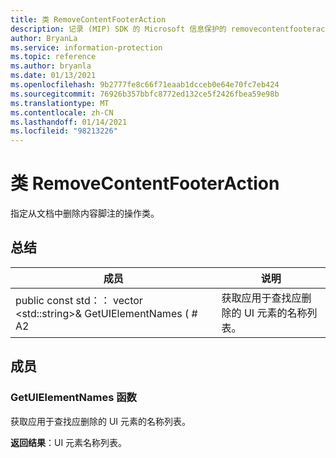 ```yaml
---
title: 类 RemoveContentFooterAction
description: 记录 (MIP) SDK 的 Microsoft 信息保护的 removecontentfooteraction：：未定义的类。
author: BryanLa
ms.service: information-protection
ms.topic: reference
ms.author: bryanla
ms.date: 01/13/2021
ms.openlocfilehash: 9b2777fe8c66f71eaab1dcceb0e64e70fc7eb424
ms.sourcegitcommit: 76926b357bbfc8772ed132ce5f2426fbea59e98b
ms.translationtype: MT
ms.contentlocale: zh-CN
ms.lasthandoff: 01/14/2021
ms.locfileid: "98213226"
---
```

# <a name="class-removecontentfooteraction"></a>类 RemoveContentFooterAction 
指定从文档中删除内容脚注的操作类。
  
## <a name="summary"></a>总结
 成员                        | 说明                                
--------------------------------|---------------------------------------------
public const std：： vector \<std::string\>& GetUIElementNames ( # A2  |  获取应用于查找应删除的 UI 元素的名称列表。
  
## <a name="members"></a>成员
  
### <a name="getuielementnames-function"></a>GetUIElementNames 函数
获取应用于查找应删除的 UI 元素的名称列表。

  
**返回结果**：UI 元素名称列表。